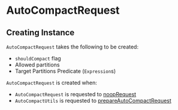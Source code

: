 # AutoCompactRequest

## Creating Instance

`AutoCompactRequest` takes the following to be created:

* <span id="shouldCompact"> `shouldCompact` flag
* <span id="allowedPartitions"> Allowed partitions
* <span id="targetPartitionsPredicate"> Target Partitions Predicate (`Expression`s)

`AutoCompactRequest` is created when:

* `AutoCompactRequest` is requested to [noopRequest](#noopRequest)
* `AutoCompactUtils` is requested to [prepareAutoCompactRequest](AutoCompactUtils.md#prepareAutoCompactRequest)
